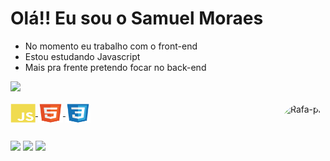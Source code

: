 # Olá!! Eu sou o Samuel Moraes

- No momento eu trabalho com o front-end
- Estou estudando Javascript
- Mais pra frente pretendo focar no back-end

<div>
  <a href="https://github.com/SamueeL12">
  <img height="180em" src="https://github-readme-stats.vercel.app/api?username=SamueeL12&show_icons=true&theme=gruvbox&include_all_commits=true&count_private=true"/>
</div>

<div style="display: inline_block"><br>
  <img align="center" alt="Rafa-Js" height="30" width="40" src="https://raw.githubusercontent.com/devicons/devicon/master/icons/javascript/javascript-plain.svg">
  <img align="center" alt="Rafa-HTML" height="30" width="40" src="https://raw.githubusercontent.com/devicons/devicon/master/icons/html5/html5-original.svg">
  <img align="center" alt="Rafa-CSS" height="30" width="40" src="https://raw.githubusercontent.com/devicons/devicon/master/icons/css3/css3-original.svg">
  <img align="right" alt="Rafa-pic" height="150" style="border-radius:50px;" src="https://cdn.pixabay.com/photo/2022/06/03/09/26/server-7239721_960_720.jpg?width=676&height=676">
</div>

##

<div> 
  <a href="https://www.instagram.com/s4muel.moraess/" target="_blank"><img src="https://img.shields.io/badge/-Instagram-%23E4405F?style=for-the-badge&logo=instagram&logoColor=white" target="_blank"></a> 
  <a href = "mailto:samuellemesdemoraes@gmail.com"><img src="https://img.shields.io/badge/-Gmail-%23333?style=for-the-badge&logo=gmail&logoColor=white" target="_blank"></a>
  <a href="https://www.linkedin.com/in/samuel-lemes-de-moraes-73b657163/" target="_blank"><img src="https://img.shields.io/badge/-LinkedIn-%230077B5?style=for-the-badge&logo=linkedin&logoColor=white" target="_blank"></a> 
 
 
</div>
